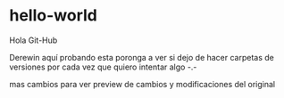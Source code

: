 # hello-world

Hola Git-Hub

Derewin aquí probando esta poronga a ver si dejo de hacer carpetas de versiones por cada vez que quiero intentar algo -.-

mas cambios para ver preview de cambios y modificaciones del original
